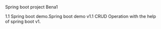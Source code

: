 Spring boot project
Bena1

1.1
Spring boot demo.Spring boot demo v1.1
CRUD
Operation with the help of spring boot
v1.
